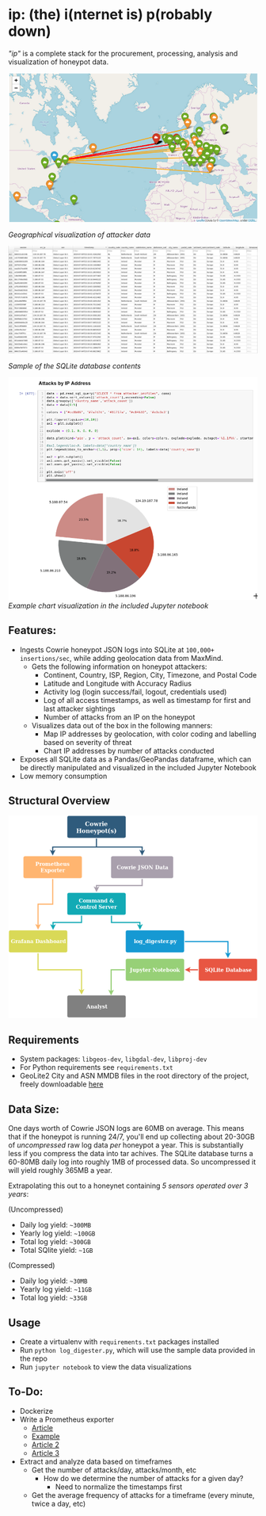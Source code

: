 # ip: (the) i(nternet is) p(robably down)
_"ip"_ is a complete stack for the procurement, processing, analysis and visualization of honeypot data.

![](screen4.png)

_Geographical visualization of attacker data_

![](screenshot.png)

_Sample of the SQLite database contents_

![](screen3.png)
_Example chart visualization in the included Jupyter notebook_

## Features:
- Ingests Cowrie honeypot JSON logs into SQLite at `100,000+
  insertions/sec`, while adding geolocation data from MaxMind.
  - Gets the following information on honeypot attackers:
    - Continent, Country, ISP, Region, City, Timezone, and Postal Code 
    - Latitude and Longitude with Accuracy Radius
    - Activity log (login success/fail, logout, credentials used)
    - Log of all access timestamps, as well as timestamp for first and last attacker sightings
    - Number of attacks from an IP on the honeypot
  - Visualizes data out of the box in the following manners:
    - Map IP addresses by geolocation, with color coding and labelling based on severity of threat
    - Chart IP addresses by number of attacks conducted
- Exposes all SQLite data as a Pandas/GeoPandas dataframe, which can be directly manipulated and visualized in the included Jupyter Notebook
- Low memory consumption 

## Structural Overview
![](structural_overview.png)


## Requirements
- System packages:
  `libgeos-dev`, `libgdal-dev`, `libproj-dev`
- For Python requirements see `requirements.txt`
- GeoLite2 City and ASN MMDB files in the root directory of the project, freely downloadable [here](https://dev.maxmind.com/geoip/geoip2/geolite2/)

## Data Size:
One days worth of Cowrie JSON logs are 60MB on average. This means that if the honeypot is running 24/7, 
you'll end up collecting about 20-30GB of _uncompressed_ raw log data _per_ honeypot a year. This is substantially less if you compress the data into tar achives. The SQLite database turns a 60-80MB daily log into roughly 1MB of
processed data. So uncompressed it will yield roughly 365MB a year.


Extrapolating this out to a honeynet containing _5 sensors operated over 3 years_:

(Uncompressed)
- Daily log yield: `~300MB`
- Yearly log yield: `~100GB`
- Total log yield: `~300GB`
- Total SQlite yield: `~1GB`

(Compressed)
- Daily log yield: `~30MB`
- Yearly log yield: `~11GB`
- Total log yield: `~33GB`

## Usage
- Create a virtualenv with `requirements.txt` packages installed
- Run `python log_digester.py`, which will use the sample data provided in the repo
- Run `jupyter notebook` to view the data visualizations

## To-Do:
- Dockerize
- Write a Prometheus exporter
  - [Article](https://medium.com/@ikod/custom-exporter-with-prometheus-b1c23cb24e7a)
  - [Example](https://github.com/MUNComputerScienceSociety/Automata/blob/master/plugins/Analytics/__init__.py)
  - [Article 2](https://www.robustperception.io/productive-prometheus-python-parsing)
  - [Article 3](https://www.robustperception.io/writing-a-jenkins-exporter-in-python)
- Extract and analyze data based on timeframes
  - Get the number of attacks/day, attacks/month, etc 
    - How do we determine the number of attacks for a given day?
      - Need to normalize the timestamps first
  - Get the average frequency of attacks for a timeframe
    (every minute, twice a day, etc)
